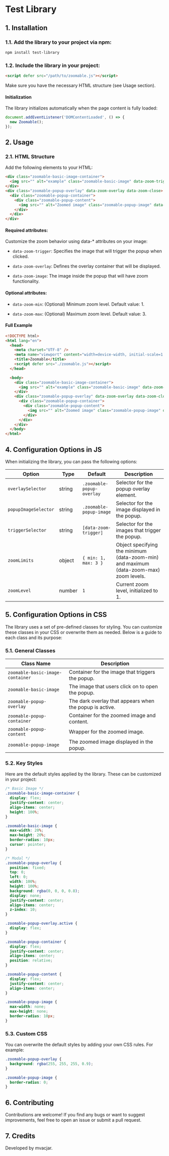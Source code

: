 # Test Library

## 1. Installation

### 1.1. Add the library to your project via npm:

```bash
npm install test-library
```

### 1.2. Include the library in your project:

```html
<script defer src="/path/to/zoomable.js"></script>
```

Make sure you have the necessary HTML structure (see Usage section).

#### Initialization

The library initializes automatically when the page content is fully loaded:

```js
document.addEventListener('DOMContentLoaded', () => {
  new Zoomable();
});
```

## 2. Usage

### 2.1. HTML Structure

Add the following elements to your HTML:

```html
<div class="zoomable-basic-image-container">
  <img src="" alt="example" class="zoomable-basic-image" data-zoom-trigger />
</div>
<div class="zoomable-popup-overlay" data-zoom-overlay data-zoom-close>
  <div class="zoomable-popup-container">
    <div class="zoomable-popup-content">
      <img src="" alt="Zoomed image" class="zoomable-popup-image" data-zoom-image />
    </div>
  </div>
</div>
```

#### Required attributes:

Customize the zoom behavior using data-\* attributes on your image:

- `data-zoom-trigger`: Specifies the image that will trigger the popup when clicked.

- `data-zoom-overlay`: Defines the overlay container that will be displayed.

- `data-zoom-image`: The image inside the popup that will have zoom functionality.

#### Optional attributes:

- `data-zoom-min`: (Optional) Minimum zoom level. Default value: 1.

- `data-zoom-max`: (Optional) Maximum zoom level. Default value: 3.

#### Full Example

```html
<!DOCTYPE html>
<html lang="en">
  <head>
    <meta charset="UTF-8" />
    <meta name="viewport" content="width=device-width, initial-scale=1.0" />
    <title>Zoomable</title>
    <script defer src="./zoomable.js"></script>
  </head>

  <body>
    <div class="zoomable-basic-image-container">
      <img src="" alt="example" class="zoomable-basic-image" data-zoom-trigger />
    </div>
    <div class="zoomable-popup-overlay" data-zoom-overlay data-zoom-close>
      <div class="zoomable-popup-container">
        <div class="zoomable-popup-content">
          <img src="" alt="Zoomed image" class="zoomable-popup-image" data-zoom-image data-zoom-min="1" data-zoom-max="3" />
        </div>
      </div>
    </div>
  </body>
</html>
```

## 4. Configuration Options in JS

When initializing the library, you can pass the following options:

| Option               | Type   | Default                   | Description                                                                            |
| -------------------- | ------ | ------------------------- | -------------------------------------------------------------------------------------- |
| `overlaySelector`    | string | `.zoomable-popup-overlay` | Selector for the popup overlay element.                                                |
| `popupImageSelector` | string | `.zoomable-popup-image`   | Selector for the image displayed in the popup.                                         |
| `triggerSelector`    | string | `[data-zoom-trigger]`     | Selector for the images that trigger the popup.                                        |
| `zoomLimits`         | object | `{ min: 1, max: 3 }`      | Object specifying the minimum (data-zoom-min) and maximum (data-zoom-max) zoom levels. |
| `zoomLevel`          | number | `1`                       | Current zoom level, initialized to 1.                                                  |

## 5. Configuration Options in CSS

The library uses a set of pre-defined classes for styling. You can customize these classes in your CSS or overwrite them as needed. Below is a guide to each class and its purpose:

### 5.1. General Classes

| Class Name                       | Description                                             |
| -------------------------------- | ------------------------------------------------------- |
| `zoomable-basic-image-container` | Container for the image that triggers the popup.        |
| `zoomable-basic-image`           | The image that users click on to open the popup.        |
| `zoomable-popup-overlay`         | The dark overlay that appears when the popup is active. |
| `zoomable-popup-container`       | Container for the zoomed image and content.             |
| `zoomable-popup-content`         | Wrapper for the zoomed image.                           |
| `zoomable-popup-image`           | The zoomed image displayed in the popup.                |

### 5.2. Key Styles

Here are the default styles applied by the library. These can be customized in your project:

```css
/* Basic Image */
.zoomable-basic-image-container {
  display: flex;
  justify-content: center;
  align-items: center;
  height: 100%;
}

.zoomable-basic-image {
  max-width: 20%;
  max-height: 20%;
  border-radius: 10px;
  cursor: pointer;
}

/* Modal */
.zoomable-popup-overlay {
  position: fixed;
  top: 0;
  left: 0;
  width: 100%;
  height: 100%;
  background: rgba(0, 0, 0, 0.8);
  display: none;
  justify-content: center;
  align-items: center;
  z-index: 10;
}

.zoomable-popup-overlay.active {
  display: flex;
}

.zoomable-popup-container {
  display: flex;
  justify-content: center;
  align-items: center;
  position: relative;
}

.zoomable-popup-content {
  display: flex;
  justify-content: center;
  align-items: center;
}

.zoomable-popup-image {
  max-width: none;
  max-height: none;
  border-radius: 10px;
}
```

### 5.3. Custom CSS

You can overwrite the default styles by adding your own CSS rules. For example:

```css
.zoomable-popup-overlay {
  background: rgba(255, 255, 255, 0.9);
}

.zoomable-popup-image {
  border-radius: 0;
}
```

## 6. Contributing

Contributions are welcome! If you find any bugs or want to suggest improvements, feel free to open an issue or submit a pull request.

## 7. Credits

Developed by mvacjar.
